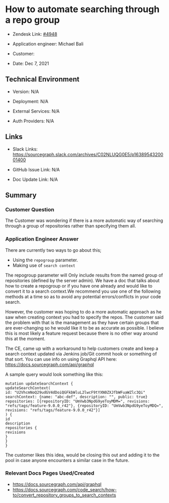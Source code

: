 

# How to automate searching through a repo group <!-- Ticket Title  Hint: include keywords to make it searchable -->



- Zendesk Link: [#4948](https://sourcegraph.zendesk.com/agent/tickets/4948)

- Application engineer: Michael Bali

- Customer: <!-- Redact if this contains personally identifying information -->

- Date: Dec 7, 2021


<!-- Data populated from integration, speak to Ben Gordon or Michael Bali if not working -->

<!-- During Internal team trial, fill missing data manually (we are waiting for all data to sync) -->



## Technical Environment

- Version: ​N/A

- Deployment: N/A

- External Services: N/A

- Auth Providers: N/A





## Links
<!-- Data for application engineer manual entry -->
- Slack Links: https://sourcegraph.slack.com/archives/C02NLUQG0E5/p1638954320001400

- GitHub Issue Link: N/A

- Doc Update Link: N/A



## Summary

### Customer Question
The Customer was wondering if there is a more automatic way of searching through a group of repositories rather than specifying them all.


### Application Engineer Answer
There are currently two ways to go about this;


- Using the `repogroup` parameter.
- Making use of `search context`

The repogroup parameter will Only include results from the named group of repositories (defined by the server admin). We have a doc that talks about how to create a repogroup or if you have one already and would like to convert it to a search context.We recommend you use one of the following methods at a time so as to avoid any potential errors/conflicts in your code search. 


However, the customer was hoping to do a more automatic approach as he saw when creating context you had to specify the repos. The customer said the problem with that is the management as they have certain groups that are ever-changing so he would like it to be as accurate as possible. I believe this is most likely a feature request because there is no other way around this at the moment.

The CE, came up with a workaround to help customers create and keep a search context updated via Jenkins job/Git commit hook or something of that sort. You can use info on using Graphql API here:
https://docs.sourcegraph.com/api/graphql
 
A sample query would look something like this:

```
mutation updateSearchContext {
updateSearchContext(
id: "U2VhcmNoQ29udGV4dDoiQGFkbWluL2lwcF9tYXN0ZXJfbWFuaWZlc3Qi"
searchContext: {name: "abc-def", description: "", public: true}
repositories: [{repositoryID: "UmVwb3NpdG9yeToyMDM=", revisions: "refs/tags/feature-9.0.0_r42"}, {repositoryID: "UmVwb3NpdG9yeToyMDQ=", revisions: "refs/tags/feature-9.0.0_r42"}]
) {
id
description
repositories {
revisions 
}
}
}
```
The customer likes this idea, would be closing this out and adding it to the pool in case anyone encounters a similar case in the future. 



### Relevant Docs Pages Used/Created
- https://docs.sourcegraph.com/api/graphql
- https://docs.sourcegraph.com/code_search/how-to/convert_repository_groups_to_search_contexts




<!-- Once complete, upload a copy to https://github.com/sourcegraph/support-tools-internal/tree/main/resolved-tickets as a .md file -->
<!-- Name the file 4948.md -->
